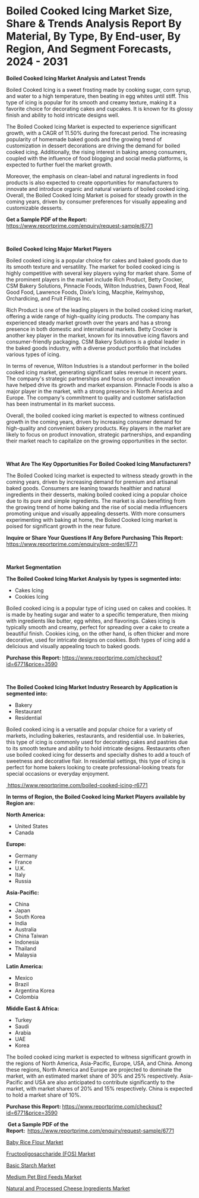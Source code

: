 <p><h1>Boiled Cooked Icing Market Size, Share & Trends Analysis Report By Material, By Type, By End-user, By Region, And Segment Forecasts, 2024 - 2031</h1></p><p><strong>Boiled Cooked Icing Market Analysis and Latest Trends</strong></p>
<p><p>Boiled Cooked Icing is a sweet frosting made by cooking sugar, corn syrup, and water to a high temperature, then beating in egg whites until stiff. This type of icing is popular for its smooth and creamy texture, making it a favorite choice for decorating cakes and cupcakes. It is known for its glossy finish and ability to hold intricate designs well.</p><p>The Boiled Cooked Icing Market is expected to experience significant growth, with a CAGR of 11.50% during the forecast period. The increasing popularity of homemade baked goods and the growing trend of customization in dessert decorations are driving the demand for boiled cooked icing. Additionally, the rising interest in baking among consumers, coupled with the influence of food blogging and social media platforms, is expected to further fuel the market growth.</p><p>Moreover, the emphasis on clean-label and natural ingredients in food products is also expected to create opportunities for manufacturers to innovate and introduce organic and natural variants of boiled cooked icing. Overall, the Boiled Cooked Icing Market is poised for steady growth in the coming years, driven by consumer preferences for visually appealing and customizable desserts.</p></p>
<p><strong>Get a Sample PDF of the Report:&nbsp;</strong> <a href="https://www.reportprime.com/enquiry/request-sample/6771">https://www.reportprime.com/enquiry/request-sample/6771</a></p>
<p>&nbsp;</p>
<p><strong>Boiled Cooked Icing Major Market Players</strong></p>
<p><p>Boiled cooked icing is a popular choice for cakes and baked goods due to its smooth texture and versatility. The market for boiled cooked icing is highly competitive with several key players vying for market share. Some of the prominent players in the market include Rich Product, Betty Crocker, CSM Bakery Solutions, Pinnacle Foods, Wilton Industries, Dawn Food, Real Good Food, Lawrence Foods, Dixie’s Icing, Macphie, Kelmyshop, Orchardicing, and Fruit Fillings Inc.</p><p>Rich Product is one of the leading players in the boiled cooked icing market, offering a wide range of high-quality icing products. The company has experienced steady market growth over the years and has a strong presence in both domestic and international markets. Betty Crocker is another key player in the market, known for its innovative icing flavors and consumer-friendly packaging. CSM Bakery Solutions is a global leader in the baked goods industry, with a diverse product portfolio that includes various types of icing.</p><p>In terms of revenue, Wilton Industries is a standout performer in the boiled cooked icing market, generating significant sales revenue in recent years. The company's strategic partnerships and focus on product innovation have helped drive its growth and market expansion. Pinnacle Foods is also a major player in the market, with a strong presence in North America and Europe. The company's commitment to quality and customer satisfaction has been instrumental in its market success.</p><p>Overall, the boiled cooked icing market is expected to witness continued growth in the coming years, driven by increasing consumer demand for high-quality and convenient bakery products. Key players in the market are likely to focus on product innovation, strategic partnerships, and expanding their market reach to capitalize on the growing opportunities in the sector.</p></p>
<p>&nbsp;</p>
<p><strong>What Are The Key Opportunities For Boiled Cooked Icing Manufacturers?</strong></p>
<p><p>The Boiled Cooked Icing market is expected to witness steady growth in the coming years, driven by increasing demand for premium and artisanal baked goods. Consumers are leaning towards healthier and natural ingredients in their desserts, making boiled cooked icing a popular choice due to its pure and simple ingredients. The market is also benefiting from the growing trend of home baking and the rise of social media influencers promoting unique and visually appealing desserts. With more consumers experimenting with baking at home, the Boiled Cooked Icing market is poised for significant growth in the near future.</p></p>
<p><strong>Inquire or Share Your Questions If Any Before Purchasing This Report:</strong> <a href="https://www.reportprime.com/enquiry/pre-order/6771">https://www.reportprime.com/enquiry/pre-order/6771</a></p>
<p>&nbsp;</p>
<p><strong>Market Segmentation</strong></p>
<p><strong>The Boiled Cooked Icing Market Analysis by types is segmented into:</strong></p>
<p><ul><li>Cakes Icing</li><li>Cookies Icing</li></ul></p>
<p><p>Boiled cooked icing is a popular type of icing used on cakes and cookies. It is made by heating sugar and water to a specific temperature, then mixing with ingredients like butter, egg whites, and flavorings. Cakes icing is typically smooth and creamy, perfect for spreading over a cake to create a beautiful finish. Cookies icing, on the other hand, is often thicker and more decorative, used for intricate designs on cookies. Both types of icing add a delicious and visually appealing touch to baked goods.</p></p>
<p><strong>Purchase this Report:&nbsp;</strong><a href="https://www.reportprime.com/checkout?id=6771&price=3590">https://www.reportprime.com/checkout?id=6771&price=3590</a></p>
<p>&nbsp;</p>
<p><strong>The Boiled Cooked Icing Market Industry Research by Application is segmented into:</strong></p>
<p><ul><li>Bakery</li><li>Restaurant</li><li>Residential</li></ul></p>
<p><p>Boiled cooked icing is a versatile and popular choice for a variety of markets, including bakeries, restaurants, and residential use. In bakeries, this type of icing is commonly used for decorating cakes and pastries due to its smooth texture and ability to hold intricate designs. Restaurants often use boiled cooked icing for desserts and specialty dishes to add a touch of sweetness and decorative flair. In residential settings, this type of icing is perfect for home bakers looking to create professional-looking treats for special occasions or everyday enjoyment.</p></p>
<p><a href="https://www.reportprime.com/boiled-cooked-icing-r6771">&nbsp;https://www.reportprime.com/boiled-cooked-icing-r6771</a></p>
<p><strong>In terms of Region, the Boiled Cooked Icing Market Players available by Region are:</strong></p>
<p>
    <p> <strong> North America: </strong>
        <ul>
            <li>United States</li>
            <li>Canada</li>
        </ul>
        </p> 
    <p> <strong> Europe: </strong>
        <ul>
            <li>Germany</li>
            <li>France</li>
            <li>U.K.</li>
            <li>Italy</li>
            <li>Russia</li>
        </ul>
        </p> 
    <p> <strong> Asia-Pacific: </strong>
        <ul>
            <li>China</li>
            <li>Japan</li>
            <li>South Korea</li>
            <li>India</li>
            <li>Australia</li>
            <li>China Taiwan</li>
            <li>Indonesia</li>
            <li>Thailand</li>
            <li>Malaysia</li>
        </ul>
        </p> 
    <p> <strong> Latin America: </strong>
        <ul>
            <li>Mexico</li>
            <li>Brazil</li>
            <li>Argentina Korea</li>
            <li>Colombia</li>
        </ul>
        </p> 
    <p> <strong> Middle East & Africa: </strong>
        <ul>
            <li>Turkey</li>
            <li>Saudi</li>
            <li>Arabia</li>
            <li>UAE</li>
            <li>Korea</li>
        </ul>
    </p>
    </p>
<p><p>The boiled cooked icing market is expected to witness significant growth in the regions of North America, Asia-Pacific, Europe, USA, and China. Among these regions, North America and Europe are projected to dominate the market, with an estimated market share of 30% and 25% respectively. Asia-Pacific and USA are also anticipated to contribute significantly to the market, with market shares of 20% and 15% respectively. China is expected to hold a market share of 10%.</p></p>
<p><strong>Purchase this Report: </strong><a href="https://www.reportprime.com/checkout?id=6771&price=3590">https://www.reportprime.com/checkout?id=6771&price=3590</a></p>
<p>&nbsp;<strong>Get a Sample PDF of the Report:&nbsp;&nbsp;</strong><a href="https://www.reportprime.com/enquiry/request-sample/6771">https://www.reportprime.com/enquiry/request-sample/6771</a></p>
<p><strong></strong></p>
<p><p><a href="https://github.com/btwcqfvq34/Market-Research-Report-List-2/blob/main/baby-rice-flour-market.md">Baby Rice Flour Market</a></p><p><a href="https://github.com/JosephMorgnlvXXff/Market-Research-Report-List-1/blob/main/fructooligosaccharide-fos-market.md">Fructooligosaccharide (FOS) Market</a></p><p><a href="https://github.com/nicoletavirag/Market-Research-Report-List-5/blob/main/basic-starch-market.md">Basic Starch Market</a></p><p><a href="https://github.com/trameciabutler45/Market-Research-Report-List-1/blob/main/medium-pet-bird-feeds-market.md">Medium Pet Bird Feeds Market</a></p><p><a href="https://github.com/ochgvvcj16/Market-Research-Report-List-1/blob/main/natural-and-processed-cheese-ingredients-market.md">Natural and Processed Cheese Ingredients Market</a></p></p>